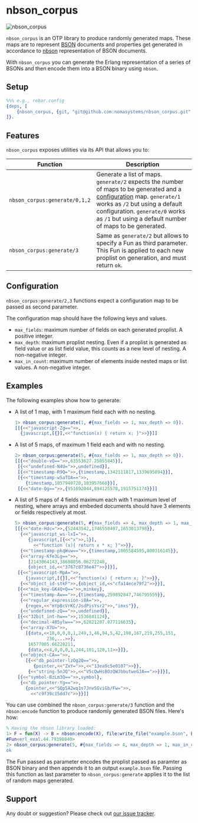 # nbson_corpus
![nbson_corpus](https://github.com/nomasystems/nbson_corpus/actions/workflows/build.yml/badge.svg)

`nbson_corpus` is an OTP library to produce randomly generated maps. These maps are to represent [BSON](https://en.wikipedia.org/wiki/BSON) documents and properties get generated in accordance to [nbson](https://github.com/nomasystems/nbson) representation of BSON documents.

With `nbson_corpus` you can generate the Erlang representation of a series of BSONs and then encode them into a BSON binary using `nbson`.

## Setup

```erl
%%% e.g., rebar.config
{deps, [
    {nbson_corpus, {git, "git@github.com:nomasystems/nbson_corpus.git", {branch, "main"}}}
]}.
```

## Features
`nbson_corpus` exposes utilities via its API that allows you to:

| Function | Description |
| -------- | ----------- |
| `nbson_corpus:generate/0,1,2` | Generate a list of maps. `generate/2` expects the number of maps to be generated and a [configuration](#configuration) map. `generate/1` works as `/2` but using a default configuration. `generate/0` works as `/1` but using a default number of maps to be generated.|
| `nbson_corpus:generate/3` | Same as `generate/2` but allows to specify a Fun as third parameter. This Fun is applied to each new proplist on generation, and must return `ok`. |

## Configuration
`nbson_corpus:generate/2,3` functions expect a configuration map to be passed as second parameter. 

The configuration map should have the following keys and values.
 - `max_fields`: maximum number of fields on each generated proplist. A positive integer.
 - `max_depth`: maximum proplist nesting. Even if a proplist is generated as field value or as list field value, this counts as a new level of nesting. A non-negative integer.
 - `max_in_count`: maximum number of elements inside nested maps or list values. A non-negative integer.

## Examples
The following examples show how to generate:
 - A list of 1 map, with 1 maximum field each with no nesting.
    ```erl
    1> nbson_corpus:generate(1, #{max_fields => 1, max_depth => 0}).
    [[{<<"javascript-Zg==">>,
      {javascript,[{}],<<"function(x) { return x; }">>}}]]
    ```
 - A list of 5 maps, of maximum 1 field each and with no nesting.
    ```erl
    2> nbson_corpus:generate(5, #{max_fields => 1, max_depth => 0}).                   
    [[{<<"double-vQ==">>,63553627.25055845}],
     [{<<"undefined-N4U=">>,undefined}],
     [{<<"timestamp-R9Q=">>,{timestamp,1342111817,1339695094}}],
     [{<<"timestamp-wSaTOA==">>,
        {timestamp,1057940720,103957660}}],
     [{<<"date-Qg==">>,{951692044,894125578,1915751174}}]]
    ```
  - A list of 5 maps of 4 fields maximum each with 1 maximum level of nesting, where arrays and embeded documents should have 3 elements or fields respectively at most.
    ```erl
    5> nbson_corpus:generate(5, #{max_fields => 4, max_depth => 1, max_in_count => 3}).
    [[{<<"date-Hdc=">>,{52443542,1746558407,1653013798}},
      {<<"javascript_ws-lxI=">>,
         {javascript,[{<<"x">>,1}],
           <<"function (x){ return x * x; }">>}},
      {<<"timestamp-pkqWuw==">>,{timestamp,1005584595,800316145}},
      {<<"array-Kfe3Lg==">>,
         [2143064143,38680856.06272248,
         {object_id,<<"3767c8736e47">>}]}],
     [{<<"javascript-MpA=">>,
        {javascript,[{}],<<"function(x) { return x; }">>}},
      {<<"object_id-stkF">>,{object_id,<<"cfa14ece79f2">>}}],
     [{<<"min_key-GK4Q+Q==">>,minkey},
      {<<"timestamp-Aw==">>,{timestamp,259892847,746795559}},
      {<<"regular_expression-i8A=">>,
        {regex,<<"mYpBcVrKC/JsdPisYsr2">>,"imxs"}},
      {<<"undefined-zQ==">>,undefined}],
     [{<<"32bit_int-hw==">>,1536841124},
      {<<"decimal-405ylw==">>,62821287.877116635},
      {<<"array-X7U=">>,
        [{data,<<18,0,0,0,1,249,3,46,94,5,42,198,167,219,255,151,
                236,...>>},
         16577005.66228211,
         {data,<<4,0,0,0,1,244,101,120,11>>}]},
      {<<"object-CA==">>,
        [{<<"db_pointer-lzOg2Q==">>,
           {pointer,<<"ZxY=">>,<<"13ea9c5e0107">>}},
         {<<"string-5nJQ">>,<<"V5cQwHsBOzQWJbbutweGJA==">>}]}],
     [{<<"symbol-BzLm3Q==">>,symbol},
      {<<"db_pointer-Yg==">>,
        {pointer,<<"SQp5A2wq1s7JnvSGviGb/Fw=">>,
          <<"c9f39c15dd7c">>}}]]
    ```

You can use combined the `nbson_corpus:generate/3` function and the `nbson:encode` function to produce randomly generated BSON files. Here's how:
```erl
% Having the nbson library loaded:
1> F = fun(X) -> B = nbson:encode(X), file:write_file("example.bson", B, [append]) end.          
#Fun<erl_eval.44.79398840>
2> nbson_corpus:generate(5, #{max_fields => 4, max_depth => 1, max_in_count => 3}, F).            
ok
```

The Fun passed as parameter encodes the proplist passed as paramter as BSON binary and then appends it to an output `example.bson` file. Passing this function as last parameter to `nbson_corpus:generate` applies it to the list of random maps generated.

## Support

Any doubt or suggestion? Please check out [our issue tracker](https://github.com/nomasystems/nbson_corpus/issues).
